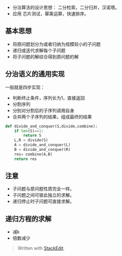 - 分治算法的设计思想：
二分检索，二分归并，汉诺塔。
- 应用
芯片测试，幂乘运算，快速排序。
## 基本思想
- 将原问题划分为或者归纳为规模较小的子问题
- 递归或迭代求解每个子问题
- 将子问题的解综合得到原问题的解
## 分治语义的通用实现
一般就是四步实现：
- 判断终止条件，序列长为1，直接返回
- 分割序列
- 分别对分割后的子序列调用自身
- 合并两个子序列的结果，组成最终的结果
```py
def divide_and_conquer(S,divide,combine):
    if len(S)==1:
        return S
    L,R = divide(S)
    A = divide_and_conquer(L)
    B = divide_and_conquer(R)
    res= combine(A,B)
    return res
```
## 注意
- 子问题与原问题性质完全一样。
- 子问题之间可彼此独立的求解。
- 递归停止时子问题可直接求解。
## 递归方程的求解
- 减k
- 倍数减少

> Written with [StackEdit](https://stackedit.io/).
<!--stackedit_data:
eyJoaXN0b3J5IjpbLTgxNzU3MzY1OCwxNDY2NTQ3Njk4LDIzNz
IzNjg5OCwtMTE4MDk4NzA2N119
-->
